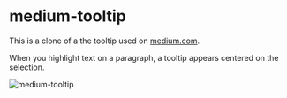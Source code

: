 # medium-tooltip

This is a clone of a the tooltip used on [medium.com](https://www.medium.com).

When you highlight text on a paragraph, a tooltip appears centered on the selection.

![medium-tooltip](https://user-images.githubusercontent.com/77067634/153391812-d4c1d862-6813-405b-8589-332ac88099b0.gif)
